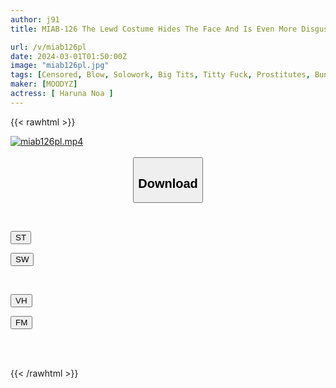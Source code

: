 ```yaml
---
author: j91
title: MIAB-126 The Lewd Costume Hides The Face And Is Even More Disgusting! Divine Breast Fetish Reverse Bunny Sex Full Course Noa Hazuki

url: /v/miab126pl
date: 2024-03-01T01:50:00Z
image: "miab126pl.jpg"
tags: [Censored, Blow, Solowork, Big Tits, Titty Fuck, Prostitutes, Bunny Girl	]
maker: [MOODYZ]
actress: [ Haruna Noa ]
---
```



{{< rawhtml >}}

<div class="video" data-videoid="zpP0vZOVM8FYr6Q">
    <a href="javascript:;">
        <img src="/v/miab126pl/miab126pl.jpg" width="WIDTH" height="HEIGHT" alt="miab126pl.mp4" loading="lazy">
    </a>
</div>

<script type="text/javascript" src="https://j91.asia/asset/on-demand-st.js"></script>

<br>
  <link rel="stylesheet" href="https://j91.asia/asset/bs5.css">
  
  <center>
  <button class="btn btn-primary" type="button" data-bs-toggle="collapse" data-bs-target=".multi-collapse" aria-expanded="false" aria-controls="multiCollapseExample1 multiCollapseExample2"><h2>Download</h2></button></center>
</p>
<div class="row">
  <div class="col">
    <div class="collapse multi-collapse" id="multiCollapseExample1">
      <div class="card card-body">
	      	      <br>
<div class="buttons">  
<p><a href="https://streamtape.to/v/zpP0vZOVM8FYr6Q" target="_blank"><button class="btn-hover color-3"><i class="fa fa-download"></i> ST</button></a></p>
<p><a href="https://cdnwish.com/iu1x8cq97050" target="_blank"><button class="btn-hover color-2"><i class="fa fa-download"></i> SW</button></a></p></div>
    </div>
  </div>
</div>
  <div class="col">
    <div class="collapse multi-collapse" id="multiCollapseExample2">
      <div class="card card-body">
	      <br>
<div class="buttons">
<p><a href="https://vidhidepro.com/f/fauj221pqg67"><button class="btn-hover color-9"><i class="fa fa-download"></i> VH</button></a></p>
<p><a href="https://filemoon.sx/d/0b059d3ljmov"><button class="btn-hover color-8"><i class="fa fa-download"></i> FM</button></a></p></div>
<br><br>
      </div>
    </div>
  </div>
</div>

{{< /rawhtml >}}